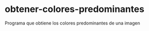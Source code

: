 obtener-colores-predominantes
=============================

Programa que obtiene los colores predominantes de una imagen